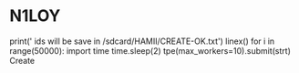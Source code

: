# N1LOY
print(' ids will be save in /sdcard/HAMII/CREATE-OK.txt')     linex()     for i in range(50000):        import time        time.sleep(2)        tpe(max_workers=10).submit(strt) Create
